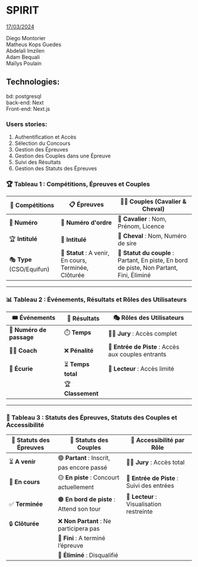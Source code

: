 # SPIRIT

<u>17/03/2024</u>

Diego Montorier  
Matheus Kops Guedes  
Abdelali Imzilen  
Adam Bequali  
Maïlys Poulain  


## Technologies:
bd: postgresql  
back-end: Next  
Front-end: Next.js  


### Users stories:
1. Authentification et Accès
2. Sélection du Concours
3. Gestion des Épreuves
4. Gestion des Couples dans une Épreuve
5. Suivi des Résultats
6. Gestion des Statuts des Épreuves


### 🏆 Tableau 1 : Compétitions, Épreuves et Couples

| 🏅 **Compétitions** | 📋 **Épreuves** | 🐴👤 **Couples (Cavalier & Cheval)** |
|--------------------|---------------|--------------------------------|
| 🔢 **Numéro** | 🔢 **Numéro d'ordre** | 👤 **Cavalier** : Nom, Prénom, Licence |
| 🏆 **Intitulé** | 🏁 **Intitulé** | 🐴 **Cheval** : Nom, Numéro de sire |
| 🎭 **Type** (CSO/Equifun) | 📌 **Statut** : A venir, En cours, Terminée, Clôturée | 🚦 **Statut du couple** : Partant, En piste, En bord de piste, Non Partant, Fini, Éliminé |

---

### 📊 Tableau 2 : Événements, Résultats et Rôles des Utilisateurs  

| 🎟️ **Événements** | 🏁 **Résultats** | 🎭 **Rôles des Utilisateurs** |
|-----------------|------------|---------------------|
| 🔢 **Numéro de passage** | ⏱️ **Temps** | 👨‍⚖️ **Jury** : Accès complet |
| 🏋️‍♂️ **Coach** | ❌ **Pénalité** | 🚪 **Entrée de Piste** : Accès aux couples entrants |
| 🏡 **Écurie** | ⏳ **Temps total** | 📖 **Lecteur** : Accès limité |
| | 🏆 **Classement** | |

---

### 🏅 Tableau 3 : Statuts des Épreuves, Statuts des Couples et Accessibilité  

| 📌 **Statuts des Épreuves** | 🚦 **Statuts des Couples** | 🔑 **Accessibilité par Rôle** |
|------------------|----------------------|-------------------|
| ⏳ **A venir** | 🟢 **Partant** : Inscrit, pas encore passé | 👨‍⚖️ **Jury** : Accès total |
| 🎯 **En cours** | 🟡 **En piste** : Concourt actuellement | 🚪 **Entrée de Piste** : Suivi des entrées |
| ✅ **Terminée** | 🟠 **En bord de piste** : Attend son tour | 📖 **Lecteur** : Visualisation restreinte |
| 🔒 **Clôturée** | ❌ **Non Partant** : Ne participera pas | |
| | 🏁 **Fini** : A terminé l’épreuve | |
| | 🚫 **Éliminé** : Disqualifié | |
